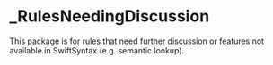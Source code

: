 # _RulesNeedingDiscussion

This package is for rules that need further discussion or features not available
in SwiftSyntax (e.g. semantic lookup).
